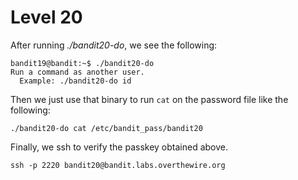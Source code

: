 # Level 20

After running *./bandit20-do*, we see the following:  

```
bandit19@bandit:~$ ./bandit20-do
Run a command as another user.
  Example: ./bandit20-do id
```  

Then we just use that binary to run ```cat``` on the password file like the following:  

```./bandit20-do cat /etc/bandit_pass/bandit20```

Finally, we ssh to verify the passkey obtained above.  

```ssh -p 2220 bandit20@bandit.labs.overthewire.org```
